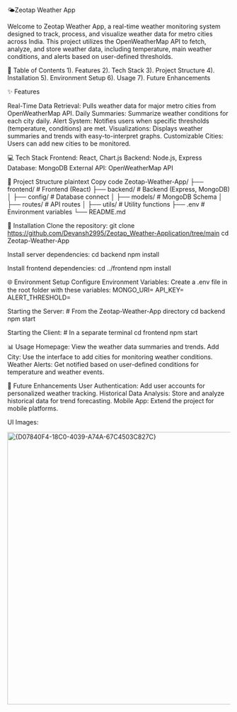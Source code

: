 🌤️Zeotap Weather App

Welcome to Zeotap Weather App, a real-time weather monitoring system designed to track, process, and visualize weather data for metro cities across India. This project utilizes the OpenWeatherMap API to fetch, analyze, and store weather data, including temperature, main weather conditions, and alerts based on user-defined thresholds.

📜 Table of Contents 1). Features 2). Tech Stack 3). Project Structure 4). Installation 5). Environment Setup 6). Usage 7). Future Enhancements

✨ Features

Real-Time Data Retrieval: Pulls weather data for major metro cities from OpenWeatherMap API. Daily Summaries: Summarize weather conditions for each city daily. Alert System: Notifies users when specific thresholds (temperature, conditions) are met. Visualizations: Displays weather summaries and trends with easy-to-interpret graphs. Customizable Cities: Users can add new cities to be monitored.

💻 Tech Stack Frontend: React, Chart.js Backend: Node.js, Express Database: MongoDB External API: OpenWeatherMap API

📁 Project Structure plaintext Copy code Zeotap-Weather-App/ ├── frontend/ # Frontend (React) ├── backend/ # Backend (Express, MongoDB) │ ├── config/ # Database connect │ ├── models/ # MongoDB Schema │ ├── routes/ # API routes │ ├── utils/ # Utility functions ├── .env # Environment variables └── README.md

🚀 Installation Clone the repository: git clone https://github.com/Devansh2995/Zeotap_Weather-Application/tree/main cd Zeotap-Weather-App

Install server dependencies: cd backend npm install

Install frontend dependencies: cd ../frontend npm install

🌐 Environment Setup Configure Environment Variables: Create a .env file in the root folder with these variables: MONGO_URI= API_KEY= ALERT_THRESHOLD=

Starting the Server: # From the Zeotap-Weather-App directory cd backend npm start

Starting the Client: # In a separate terminal cd frontend npm start

📊 Usage Homepage: View the weather data summaries and trends. Add City: Use the interface to add cities for monitoring weather conditions. Weather Alerts: Get notified based on user-defined conditions for temperature and weather events.

🔮 Future Enhancements User Authentication: Add user accounts for personalized weather tracking. Historical Data Analysis: Store and analyze historical data for trend forecasting. Mobile App: Extend the project for mobile platforms.

UI Images:

<img width="614" alt="{D07840F4-18C0-4039-A74A-67C4503C827C}" src="https://github.com/user-attachments/assets/94cf2dd2-2b37-4180-be01-3ad5022f174a">
